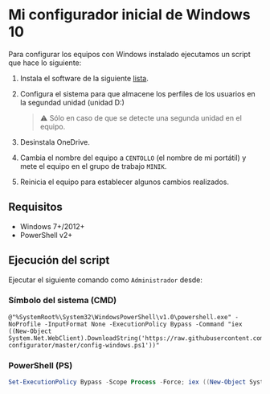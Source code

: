 ﻿# Mi configurador inicial de Windows 10

Para configurar los equipos con Windows instalado ejecutamos un script que hace lo siguiente:

1. Instala el software de la siguiente [lista](packages.txt).

2. Configura el sistema para que almacene los perfiles de los usuarios en la segundad unidad (unidad D:)

   > :warning: Sólo en caso de que se detecte una segunda unidad en el equipo.

3. Desinstala OneDrive.

4. Cambia el nombre del equipo a `CENTOLLO` (el nombre de mi portátil) y mete el equipo en el grupo de trabajo `MINIK`.

5. Reinicia el equipo para establecer algunos cambios realizados.

## Requisitos

* Windows 7+/2012+
* PowerShell v2+

## Ejecución del script

Ejecutar el siguiente comando como `Administrador` desde:

### Símbolo del sistema (CMD)

```
@"%SystemRoot%\System32\WindowsPowerShell\v1.0\powershell.exe" -NoProfile -InputFormat None -ExecutionPolicy Bypass -Command "iex ((New-Object System.Net.WebClient).DownloadString('https://raw.githubusercontent.com/fvarrui/win10-configurator/master/config-windows.ps1'))"
```

### PowerShell (PS)

```powershell
Set-ExecutionPolicy Bypass -Scope Process -Force; iex ((New-Object System.Net.WebClient).DownloadString('https://raw.githubusercontent.com/fvarrui/win10-configurator/master/config-windows.ps1'))
```

